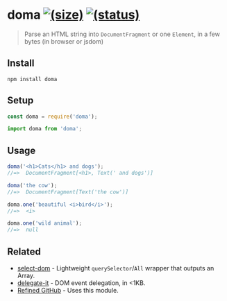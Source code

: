 # doma [![(size)][badge-gzip]](#no-link) [![(status)][badge-travis]][link-travis]

  [badge-gzip]: https://img.shields.io/bundlephobia/minzip/doma.svg?label=gzipped
  [badge-travis]: https://api.travis-ci.com/bfred-it/doma.svg?branch=master
  [link-travis]: https://travis-ci.org/bfred-it/doma
  [link-npm]: https://www.npmjs.com/package/doma

> Parse an HTML string into `DocumentFragment` or one `Element`, in a few bytes (in browser or jsdom)

## Install

```
npm install doma
```

## Setup

```js
const doma = require('doma');
```

```js
import doma from 'doma';
```

## Usage

```js
doma('<h1>Cats</h1> and dogs');
//=>  DocumentFragment[<h1>, Text(' and dogs')]

doma('the cow');
//=>  DocumentFragment[Text('the cow')]

doma.one('beautiful <i>bird</i>');
//=>  <i>

doma.one('wild animal');
//=>  null
```

## Related

- [select-dom](https://github.com/bfred-it/select-dom) - Lightweight `querySelector`/`All` wrapper that outputs an Array.
- [delegate-it](https://github.com/bfred-it/delegate-it) - DOM event delegation, in <1KB.
- [Refined GitHub](https://github.com/sindresorhus/refined-github) - Uses this module.

